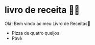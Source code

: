 # livro de receita :man_cook:



Olá! Bem vindo ao meu Livro de Receitas:wave:

- Pizza de quatro queijos 
- Pavê



